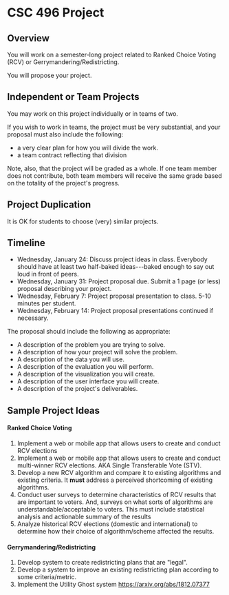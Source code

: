 # CSC 496 Project

## Overview

You will work on a semester-long project related to Ranked Choice Voting (RCV) or Gerrymandering/Redistricting.  

You will propose your project.

## Independent or Team Projects

You may work on this project individually or in teams of two. 

If you wish to work in teams, the project must be very substantial, and your proposal must also include the following:

* a very clear plan for how you will divide the work.  
* a team contract reflecting that division

Note, also, that the project will be graded as a whole.  If one team member does not contribute, both team members will receive the same grade based on the totality of the project's progress.

## Project Duplication

It is OK for students to choose (very) similar projects.

## Timeline

* Wednesday, January 24: Discuss project ideas in class.  Everybody should have at least two half-baked ideas---baked enough to say out loud in front of peers.
* Wednesday, January 31: Project proposal due.  Submit a 1 page (or less) proposal describing your project.
* Wednesday, February 7: Project proposal presentation to class.  5-10 minutes per student.
* Wednesday, February 14: Project proposal presentations continued if necessary.


The proposal should include the following as appropriate:
  * A description of the problem you are trying to solve.
  * A description of how your project will solve the problem.
  * A description of the data you will use.
  * A description of the evaluation you will perform.
  * A description of the visualization you will create.
  * A description of the user interface you will create.
  * A description of the project's deliverables.



## Sample Project Ideas

#### Ranked Choice Voting

1. Implement a web or mobile app that allows users to create and conduct RCV elections
2. Implement a web or mobile app that allows users to create and conduct multi-winner RCV elections.  AKA Single Transferable Vote (STV).
2. Develop a new RCV algorithm and compare it to existing algorithms and existing criteria.  It **must** address a perceived shortcoming of existing algorithms.
3. Conduct user surveys to determine characteristics of RCV results that are important to voters.  And, surveys on what sorts of algorithms are understandable/acceptable to voters. This must include statistical analysis and actionable summary of the results
4. Analyze historical RCV elections (domestic and international) to determine how their choice of algorithm/scheme affected the results.

#### Gerrymandering/Redistricting

1. Develop system to create redistricting plans that are "legal".
2. Develop a system to improve an existing redistricting plan according to some criteria/metric.
3. Implement the Utility Ghost system  https://arxiv.org/abs/1812.07377 
